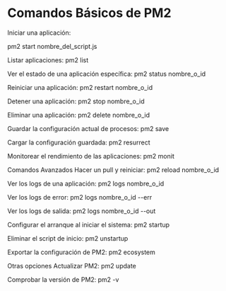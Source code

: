 # Comandos Básicos de PM2

Iniciar una aplicación:

pm2 start nombre_del_script.js

Listar aplicaciones:
pm2 list

Ver el estado de una aplicación específica:
pm2 status nombre_o_id

Reiniciar una aplicación:
pm2 restart nombre_o_id

Detener una aplicación:
pm2 stop nombre_o_id

Eliminar una aplicación:
pm2 delete nombre_o_id

Guardar la configuración actual de procesos:
pm2 save

Cargar la configuración guardada:
pm2 resurrect

Monitorear el rendimiento de las aplicaciones:
pm2 monit

Comandos Avanzados
Hacer un pull y reiniciar:
pm2 reload nombre_o_id

Ver los logs de una aplicación:
pm2 logs nombre_o_id

Ver los logs de error:
pm2 logs nombre_o_id --err

Ver los logs de salida:
pm2 logs nombre_o_id --out

Configurar el arranque al iniciar el sistema:
pm2 startup

Eliminar el script de inicio:
pm2 unstartup

Exportar la configuración de PM2:
pm2 ecosystem

Otras opciones
Actualizar PM2:
pm2 update

Comprobar la versión de PM2:
pm2 -v
